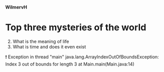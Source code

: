 #### WilmervH
# Top three **mysteries** of the world

2. What is the meaning of life
3.  What is time and does it even exist

:exclamation: Exception in thread "main"
java.lang.ArrayIndexOutOfBoundsException: Index 3 out of bounds for length 3
	at Main.main(Main.java:14)